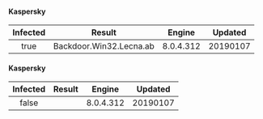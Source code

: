 #### Kaspersky
| Infected      | Result      | Engine      | Updated      |
|:-------------:|:-----------:|:-----------:|:------------:|
| true | Backdoor.Win32.Lecna.ab | 8.0.4.312 | 20190107 |

#### Kaspersky
| Infected      | Result      | Engine      | Updated      |
|:-------------:|:-----------:|:-----------:|:------------:|
| false |  | 8.0.4.312 | 20190107 |


